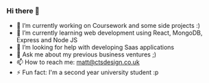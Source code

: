 ### Hi there 👋
- 🔭 I’m currently working on Coursework and some side projects :)
- 🌱 I’m currently learning web development using React, MongoDB, Express and Node JS
- 🤔 I’m looking for help with developing Saas applications
- 💬 Ask me about my previous business ventures ;)
- 📫 How to reach me: matt@ctsdesign.co.uk
- ⚡ Fun fact: I'm a second year university student :p




<!--
**M-Chal/M-Chal** is a ✨ _special_ ✨ repository because its `README.md` (this file) appears on your GitHub profile.

Here are some ideas to get you started:


-->
